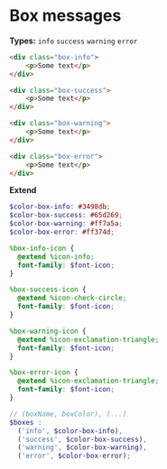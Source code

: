 # Box messages

**Types:**  `info` `success` `warning` `error`
<Box-message type="info"></Box-message>
<Box-message type="success"></Box-message>
<Box-message type="warning"></Box-message>
<Box-message type="error"></Box-message>

```html
<div class="box-info">
	<p>Some text</p>
</div>

<div class="box-success">
	<p>Some text</p>
</div>

<div class="box-warning">
	<p>Some text</p>
</div>

<div class="box-error">
	<p>Some text</p>
</div>
```

**Extend**
```scss
$color-box-info: #3498db;
$color-box-success: #65d269;
$color-box-warning: #ff7a5a;
$color-box-error: #ff374d;

%box-info-icon {
  @extend %icon-info;
  font-family: $font-icon;
}

%box-success-icon {
  @extend %icon-check-circle;
  font-family: $font-icon;
}

%box-warning-icon {
  @extend %icon-exclamation-triangle;
  font-family: $font-icon;
}

%box-error-icon {
  @extend %icon-exclamation-triangle;
  font-family: $font-icon;
}

// (boxName, boxColor), (...)
$boxes :
  ('info', $color-box-info),
  ('success', $color-box-success),
  ('warning', $color-box-warning),
  ('error', $color-box-error);
```